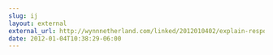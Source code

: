 ```yaml
---
slug: ij
layout: external
external_url: http://wynnnetherland.com/linked/2012010402/explain-responsive-web-design-to-your-client-boss-etc
date: 2012-01-04T10:38:29-06:00
---
```

